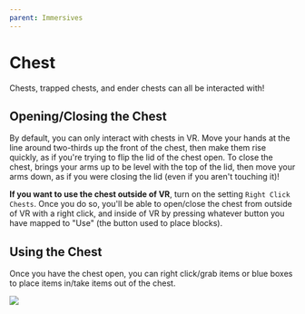 ```yaml
---
parent: Immersives
---
```


# Chest

Chests, trapped chests, and ender chests can all be interacted with!

## Opening/Closing the Chest

By default, you can only interact with chests in VR. Move your hands at the line around two-thirds up the front of the chest, then make them rise quickly, as if you're trying to flip the lid of the chest open. To close the chest, brings your arms up to be level with the top of the lid, then move your arms down, as if you were closing the lid (even if you aren't touching it)!

**If you want to use the chest outside of VR**, turn on the setting `Right Click Chests`. Once you do so, you'll be able to open/close the chest from outside of VR with a right click, and inside of VR by pressing whatever button you have mapped to "Use" (the button used to place blocks).

## Using the Chest

Once you have the chest open, you can right click/grab items or blue boxes to place items in/take items out of the chest.

![](/gif/chest_nonvr.gif)